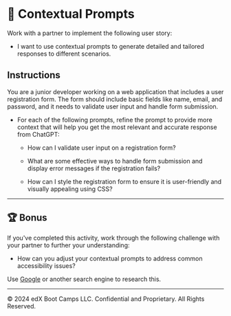 # 📖 Contextual Prompts

Work with a partner to implement the following user story:

* I want to use contextual prompts to generate detailed and tailored responses to different scenarios.

## Instructions

You are a junior developer working on a web application that includes a user registration form. The form should include basic fields like name, email, and password, and it needs to validate user input and handle form submission.

* For each of the following prompts, refine the prompt to provide more context that will help you get the most relevant and accurate response from ChatGPT:

  * How can I validate user input on a registration form?

  * What are some effective ways to handle form submission and display error messages if the registration fails?

  * How can I style the registration form to ensure it is user-friendly and visually appealing using CSS?

---

## 🏆 Bonus

If you've completed this activity, work through the following challenge with your partner to further your understanding:

* How can you adjust your contextual prompts to address common accessibility issues?

Use [Google](https://www.google.com) or another search engine to research this.

---
© 2024 edX Boot Camps LLC. Confidential and Proprietary. All Rights Reserved.
